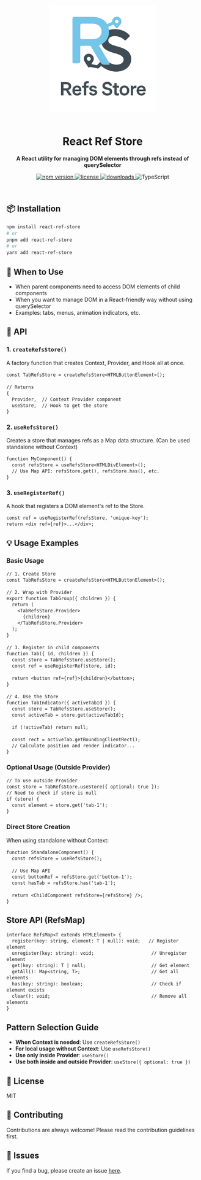 <div align="center">
  <br />
  <img src="https://raw.githubusercontent.com/znehraks/react-ref-store/main/assets/images/react-refs-store-logo.png" alt="React Ref Store Logo" width="280" />
  <br />
  <br />
  
  <h1>React Ref Store</h1>
  
  <p>
    <strong>A React utility for managing DOM elements through refs instead of querySelector</strong>
  </p>
  
  <p>
    <a href="https://www.npmjs.com/package/react-ref-store">
      <img src="https://img.shields.io/npm/v/react-ref-store" alt="npm version" />
    </a>
    <a href="https://github.com/znehraks/react-ref-store/blob/main/LICENSE">
      <img src="https://img.shields.io/npm/l/react-ref-store" alt="license" />
    </a>
    <a href="https://www.npmjs.com/package/react-ref-store">
      <img src="https://img.shields.io/npm/dm/react-ref-store" alt="downloads" />
    </a>
    <img src="https://img.shields.io/badge/TypeScript-Ready-blue" alt="TypeScript" />
  </p>
</div>

<br />

## 📦 Installation

```bash
npm install react-ref-store
# or
pnpm add react-ref-store
# or
yarn add react-ref-store
```

## 🤔 When to Use

- When parent components need to access DOM elements of child components
- When you want to manage DOM in a React-friendly way without using querySelector
- Examples: tabs, menus, animation indicators, etc.

## 📖 API

### 1. `createRefsStore()`

A factory function that creates Context, Provider, and Hook all at once.

```tsx
const TabRefsStore = createRefsStore<HTMLButtonElement>();

// Returns
{
  Provider,  // Context Provider component
  useStore,  // Hook to get the store
}
```

### 2. `useRefsStore()`

Creates a store that manages refs as a Map data structure. (Can be used standalone without Context)

```tsx
function MyComponent() {
  const refsStore = useRefsStore<HTMLDivElement>();
  // Use Map API: refsStore.get(), refsStore.has(), etc.
}
```

### 3. `useRegisterRef()`

A hook that registers a DOM element's ref to the Store.

```tsx
const ref = useRegisterRef(refsStore, 'unique-key');
return <div ref={ref}>...</div>;
```

## 💡 Usage Examples

### Basic Usage

```tsx
// 1. Create Store
const TabRefsStore = createRefsStore<HTMLButtonElement>();

// 2. Wrap with Provider
export function TabGroup({ children }) {
  return (
    <TabRefsStore.Provider>
      {children}
    </TabRefsStore.Provider>
  );
}

// 3. Register in child components
function Tab({ id, children }) {
  const store = TabRefsStore.useStore();
  const ref = useRegisterRef(store, id);
  
  return <button ref={ref}>{children}</button>;
}

// 4. Use the Store
function TabIndicator({ activeTabId }) {
  const store = TabRefsStore.useStore();
  const activeTab = store.get(activeTabId);
  
  if (!activeTab) return null;
  
  const rect = activeTab.getBoundingClientRect();
  // Calculate position and render indicator...
}
```

### Optional Usage (Outside Provider)

```tsx
// To use outside Provider
const store = TabRefsStore.useStore({ optional: true });
// Need to check if store is null
if (store) {
  const element = store.get('tab-1');
}
```

### Direct Store Creation

When using standalone without Context:

```tsx
function StandaloneComponent() {
  const refsStore = useRefsStore();
  
  // Use Map API
  const buttonRef = refsStore.get('button-1');
  const hasTab = refsStore.has('tab-1');
  
  return <ChildComponent refsStore={refsStore} />;
}
```

## Store API (RefsMap)

```tsx
interface RefsMap<T extends HTMLElement> {
  register(key: string, element: T | null): void;   // Register element
  unregister(key: string): void;                     // Unregister element
  get(key: string): T | null;                        // Get element
  getAll(): Map<string, T>;                          // Get all elements
  has(key: string): boolean;                         // Check if element exists
  clear(): void;                                     // Remove all elements
}
```

## Pattern Selection Guide

- **When Context is needed**: Use `createRefsStore()`
- **For local usage without Context**: Use `useRefsStore()`
- **Use only inside Provider**: `useStore()`
- **Use both inside and outside Provider**: `useStore({ optional: true })`

## 📄 License

MIT

## 🤝 Contributing

Contributions are always welcome! Please read the contribution guidelines first.

## 🐛 Issues

If you find a bug, please create an issue [here](https://github.com/znehraks/react-ref-store/issues).